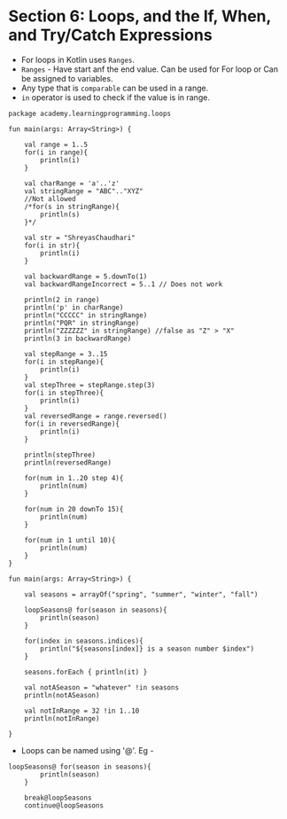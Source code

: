# Section 6: Loops, and the If, When, and Try/Catch Expressions

* For loops in Kotlin uses `Ranges`.
* `Ranges` - Have start anf the end value. Can be used for For loop or Can be assigned to variables.
* Any type that is `comparable` can be used in a range.
* `in` operator is used to check if the value is in range.
```
package academy.learningprogramming.loops

fun main(args: Array<String>) {

    val range = 1..5
    for(i in range){
        println(i)
    }

    val charRange = 'a'..'z'
    val stringRange = "ABC".."XYZ"
    //Not allowed
    /*for(s in stringRange){
        println(s)
    }*/

    val str = "ShreyasChaudhari"
    for(i in str){
        println(i)
    }

    val backwardRange = 5.downTo(1)
    val backwardRangeIncorrect = 5..1 // Does not work

    println(2 in range)
    println('p' in charRange)
    println("CCCCC" in stringRange)
    println("PQR" in stringRange)
    println("ZZZZZZ" in stringRange) //false as "Z" > "X"
    println(3 in backwardRange)

    val stepRange = 3..15
    for(i in stepRange){
        println(i)
    }
    val stepThree = stepRange.step(3)
    for(i in stepThree){
        println(i)
    }
    val reversedRange = range.reversed()
    for(i in reversedRange){
        println(i)
    }

    println(stepThree)
    println(reversedRange)

    for(num in 1..20 step 4){
        println(num)
    }

    for(num in 20 downTo 15){
        println(num)
    }

    for(num in 1 until 10){
        println(num)
    }
}
```
```
fun main(args: Array<String>) {

    val seasons = arrayOf("spring", "summer", "winter", "fall")

    loopSeasons@ for(season in seasons){
        println(season)
    }

    for(index in seasons.indices){
        println("${seasons[index]} is a season number $index")
    }

    seasons.forEach { println(it) }

    val notASeason = "whatever" !in seasons
    println(notASeason)

    val notInRange = 32 !in 1..10
    println(notInRange)

}
```
* Loops can be named using '@'. Eg - 
```
loopSeasons@ for(season in seasons){
        println(season)
    }

    break@loopSeasons
    continue@loopSeasons
```